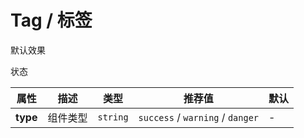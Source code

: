 # Tag / 标签

<ex-code name="ex-tag-basic">

默认效果

</ex-code>

<ex-code name="ex-tag-type">

状态

</ex-code>

<ex-footer>

| 属性     | 描述     | 类型     | 推荐值                           | 默认 |
| -------- | -------- | -------- | -------------------------------- | ---- |
| **type** | 组件类型 | `string` | `success` / `warning` / `danger` | -    |

</ex-footer>
